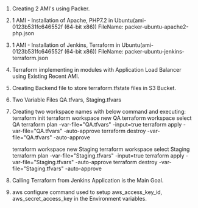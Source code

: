 #
1) Creating 2 AMI's using Packer.
2) 1 AMI - Installation of Apache, PHP7.2 in Ubuntu(ami-0123b531fc646552f (64-bit x86)) FileName: packer-ubuntu-apache2-php.json
3) 1 AMI - Installation of Jenkins, Terraform in Ubuntu(ami-0123b531fc646552f (64-bit x86)) FileName: packer-ubuntu-jenkins-terraform.json
4) Terraform implementing in modules with Application Load Balancer using Existing Recent AMI.
5) Creating Backend file to store terraform.tfstate files in S3 Bucket.
6) Two Variable Files QA.tfvars, Staging.tfvars
7) Creating two workspace names with below command and executing: 
    terraform init
    terraform workspace new QA
    terraform workspace select QA
    terraform plan -var-file="QA.tfvars" -input=true
    terraform apply -var-file="QA.tfvars" -auto-approve
    terraform destroy -var-file="QA.tfvars" -auto-approve

    terraform workspace new Staging
    terraform workspace select Staging
    terraform plan -var-file="Staging.tfvars" -input=true
    terraform apply -var-file="Staging.tfvars" -auto-approve
    terraform destroy -var-file="Staging.tfvars" -auto-approve
8) Calling Terraform from Jenkins Application is the Main Goal.
9) aws configure command used to setup aws_access_key_id, aws_secret_access_key in the Environment variables.


